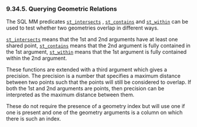 <div>

<div>

<div>

<div>

### 9.34.5. Querying Geometric Relations

</div>

</div>

</div>

The SQL MM predicates
<a href="fn_st_intersects.html" class="link" title="st_intersects"><code
class="function">st_intersects</code></a> ,
<a href="fn_st_contains.html" class="link" title="st_contains"><code
class="function">st_contains</code></a> and
<a href="fn_st_within.html" class="link" title="st_within"><code
class="function">st_within</code></a> can be used to test whether two
geometries overlap in different ways.

<a href="fn_st_intersects.html" class="link" title="st_intersects"><code
class="function">st_intersects</code></a> means that the 1st and 2nd
arguments have at least one shared point,
<a href="fn_st_contains.html" class="link" title="st_contains"><code
class="function">st_contains</code></a> means that the 2nd argument is
fully contained in the 1st argument,
<a href="fn_st_within.html" class="link" title="st_within"><code
class="function">st_within</code></a> means that the 1st argument is
fully contained within the 2nd argument.

These functions are extended with a third argument which gives a
precision. The precision is a number that specifies a maximum distance
between two points such that the points will still be considered to
overlap. If both the 1st and 2nd arguments are points, then precision
can be interpreted as the maximum distance between them.

These do not require the presence of a geometry index but will use one
if one is present and one of the geometry arguments is a column on which
there is such an index.

</div>
